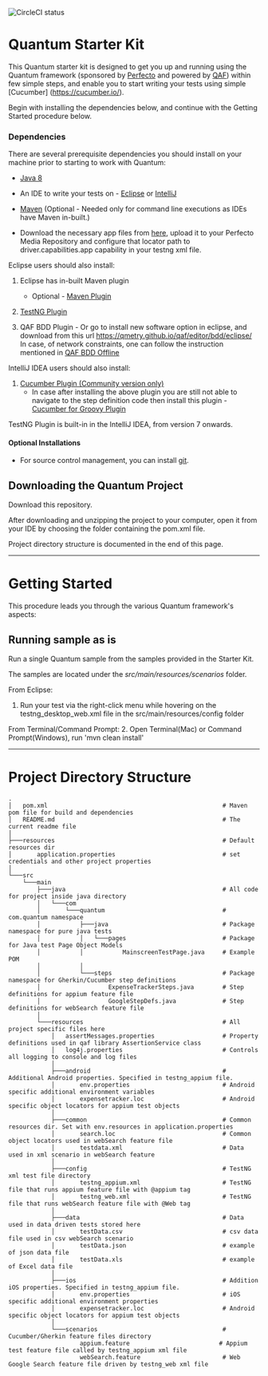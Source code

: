 
![CircleCI status](https://circleci.com/gh/Perfecto-Quantum/Quantum-Starter-Kit.svg?style=shield "CircleCI status")

# Quantum Starter Kit
This Quantum starter kit is designed to get you up and running using the Quantum framework (sponsored by [Perfecto](https://www.perfecto.io) and powered by [QAF](https://github.com/qmetry/qaf)) within few simple steps, and enable you to start writing your tests using simple [Cucumber] (https://cucumber.io/).

Begin with installing the dependencies below, and continue with the Getting Started procedure below.

### Dependencies
There are several prerequisite dependencies you should install on your machine prior to starting to work with Quantum:

* [Java 8](https://www.oracle.com/in/java/technologies/javase/javase-jdk8-downloads.html)

* An IDE to write your tests on - [Eclipse](http://www.eclipse.org/downloads/packages/eclipse-ide-java-developers/marsr) or [IntelliJ](https://www.jetbrains.com/idea/download/#)

* [Maven](https://maven.apache.org/) (Optional - Needed only for command line executions as IDEs have Maven in-built.)

* Download the necessary app files from [here](https://github.com/PerfectoMobileSA/PerfectoJavaSample/tree/master/libs), upload it to your Perfecto Media Repository and configure that locator path to driver.capabilities.app capability in your testng xml file.

Eclipse users should also install:

1. Eclipse has in-built Maven plugin 
    - Optional - [Maven Plugin](http://marketplace.eclipse.org/content/m2e-connector-maven-dependency-plugin)

2. [TestNG Plugin](http://testng.org/doc/download.html)

3. QAF BDD Plugin - Or go to install new software option in eclipse, and download from this url https://qmetry.github.io/qaf/editor/bdd/eclipse/
    In case, of network constraints, one can follow the instruction mentioned in [QAF BDD Offline](https://developers.perfectomobile.com/display/PD/Quantum+framework+introduction#expand-InstallanofflineversionoftheQAFBDDplugininEclipse)

IntelliJ IDEA users should also install:

1. [Cucumber Plugin (Community version only)](https://plugins.jetbrains.com/plugin/7212)
    - In case after installing the above plugin you are still not able to navigate to the step definition code then install this plugin -               [Cucumber for Groovy Plugin](https://plugins.jetbrains.com/plugin/7213-cucumber-for-groovy)

TestNG Plugin is built-in in the IntelliJ IDEA, from version 7 onwards.
 
#### Optional Installations
* For source control management, you can install [git](https://git-scm.com/downloads).

## Downloading the Quantum Project

Download this repository.

After downloading and unzipping the project to your computer, open it from your IDE by choosing the folder containing the pom.xml file.

Project directory structure is documented in the end of this page.

**********************
# Getting Started

This procedure leads you through the various Quantum framework's aspects:


## Running sample as is
Run a single Quantum sample from the samples provided in the Starter Kit.

The samples are located under the _src/main/resources/scenarios_ folder.

From Eclipse: 
1. Run your test via the right-click menu while hovering on the testng_desktop_web.xml file in the src/main/resources/config folder

From Terminal/Command Prompt:
2. Open Terminal(Mac) or Command Prompt(Windows), run 'mvn clean install' 



**********************

# Project Directory Structure
```
.
│   pom.xml                                                 # Maven pom file for build and dependencies  
│   README.md                                               # The current readme file  
│  
├───resources                                               # Default resources dir  
│       application.properties                              # set credentials and other project properties  
│  
└───src												   		
    └───main  
        ├───java                                            # All code for project inside java directory  
        │   └───com  
        │       └───quantum                                 # com.quantum namespace  
        │           ├───java                                # Package namespace for pure java tests  
        │           │   └───pages                           # Package for Java test Page Object Models  
        │           │           MainscreenTestPage.java     # Example POM  
        │           │  
        │           └───steps                               # Package namespace for Gherkin/Cucumber step definitions  
        │                   ExpenseTrackerSteps.java        # Step definitions for appium feature file  
        │                   GoogleStepDefs.java             # Step definitions for webSearch feature file  
        │  
        └───resources                                       # All project specific files here  
            │   assertMessages.properties                   # Property definitions used in qaf library AssertionService class  
            │   log4j.properties                            # Controls all logging to console and log files  
            │  
            ├───android                                     # Additional Android properties. Specified in testng_appium file.  
            │       env.properties                          # Android specific additional environment variables  
            │       expensetracker.loc                      # Android specific object locators for appium test objects  
            │  
            ├───common                                      # Common resources dir. Set with env.resources in application.properties  
            │       search.loc                              # Common object locators used in webSearch feature file  
            │       testdata.xml                            # Data used in xml scenario in webSearch feature  
            │  
            ├───config                                      # TestNG xml test file directory  
            │       testng_appium.xml                       # TestNG file that runs appium feature file with @appium tag  
            │       testng_web.xml                          # TestNG file that runs webSearch feature file with @Web tag  
            │  
            ├───data                                        # Data used in data driven tests stored here  
            │       testData.csv                            # csv data file used in csv webSearch scenario  
            │       testData.json                           # example of json data file  
            │       testData.xls                            # example of Excel data file  
            │  
            ├───ios                                         # Addition iOS properties. Specified in testng_appium file.  
            │       env.properties                          # iOS specific additional environment properties  
            │       expensetracker.loc                      # Android specific object locators for appium test objects  
            │  
            └───scenarios                                   # Cucumber/Gherkin feature files directory  
                    appium.feature                     	   # Appium test feature file called by testng_appium xml file  
                    webSearch.feature                       # Web Google Search feature file driven by testng_web xml file  
``` 
